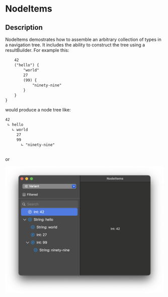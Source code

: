 # NodeItems

## Description

NodeItems demostrates how to assemble an arbitrary collection of types in a navigation tree. It includes the ability to construct the tree using a resultBuilder. For example this:

```{
    42
    ("hello") {
        "world"
        27
        (99) {
            "ninety-nine"
        }
    }
}
```

would produce a node tree like:

```
42
 ∟ hello
   ∟ world
     27
     99
   	   ∟ "ninety-nine"
   	
```
		
or

<img src="screens/demo.png" width="666"/>
